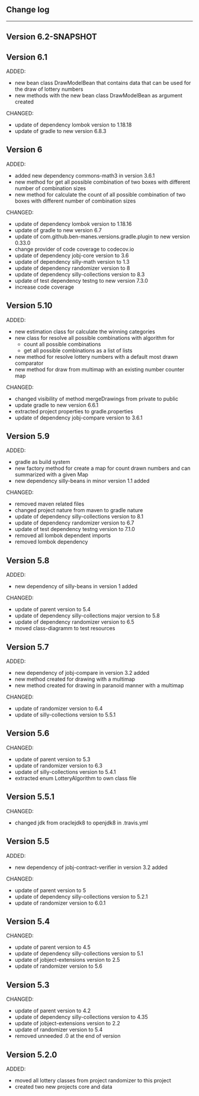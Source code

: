 ## Change log
----------------------

Version 6.2-SNAPSHOT
-------------

Version 6.1
-------------

ADDED:

- new bean class DrawModelBean that contains data that can be used for the draw of lottery numbers
- new methods with the new bean class DrawModelBean as argument created

CHANGED:

- update of dependency lombok version to 1.18.18
- update of gradle to new version 6.8.3

Version 6
-------------

ADDED:

- added new dependency commons-math3 in version 3.6.1
- new method for get all possible combination of two boxes with different number of combination
  sizes
- new method for calculate the count of all possible combination of two boxes with different number
  of combination sizes

CHANGED:

- update of dependency lombok version to 1.18.16
- update of gradle to new version 6.7
- update of com.github.ben-manes.versions.gradle.plugin to new version 0.33.0
- change provider of code coverage to codecov.io
- update of dependency jobj-core version to 3.6
- update of dependency silly-math version to 1.3
- update of dependency randomizer version to 8
- update of dependency silly-collections version to 8.3
- update of test dependency testng to new version 7.3.0
- increase code coverage

Version 5.10
-------------

ADDED:

- new estimation class for calculate the winning categories
- new class for resolve all possible combinations with algorithm for
    - count all possible combinations
    - get all possible combinations as a list of lists
- new method for resolve lottery numbers with a default most drawn comparator
- new method for draw from multimap with an existing number counter map

CHANGED:

- changed visibility of method mergeDrawings from private to public
- update gradle to new version 6.6.1
- extracted project properties to gradle.properties
- update of dependency jobj-compare version to 3.6.1

Version 5.9
-------------

ADDED:

- gradle as build system
- new factory method for create a map for count drawn numbers and can summarized with a given Map
- new dependency silly-beans in minor version 1.1 added

CHANGED:

- removed maven related files
- changed project nature from maven to gradle nature
- update of dependency silly-collections version to 8.1
- update of dependency randomizer version to 6.7
- update of test dependency testng version to 7.1.0
- removed all lombok dependent imports
- removed lombok dependency

Version 5.8
-------------

ADDED:

- new dependency of silly-beans in version 1 added

CHANGED:

- update of parent version to 5.4
- update of dependency silly-collections major version to 5.8
- update of dependency randomizer version to 6.5
- moved class-diagramm to test resources

Version 5.7
-------------

ADDED:

- new dependency of jobj-compare in version 3.2 added
- new method created for drawing with a multimap
- new method created for drawing in paranoid manner with a multimap

CHANGED:

- update of randomizer version to 6.4
- update of silly-collections version to 5.5.1

Version 5.6
-------------

CHANGED:

- update of parent version to 5.3
- update of randomizer version to 6.3
- update of silly-collections version to 5.4.1
- extracted enum LotteryAlgorithm to own class file

Version 5.5.1
-------------

CHANGED:

- changed jdk from oraclejdk8 to openjdk8 in .travis.yml

Version 5.5
-------------

ADDED:

- new dependency of jobj-contract-verifier in version 3.2 added

CHANGED:

- update of parent version to 5
- update of dependency silly-collections version to 5.2.1
- update of randomizer version to 6.0.1

Version 5.4
-------------

CHANGED:

- update of parent version to 4.5
- update of dependency silly-collections version to 5.1
- update of jobject-extensions version to 2.5
- update of randomizer version to 5.6

Version 5.3
-------------

CHANGED:

- update of parent version to 4.2
- update of dependency silly-collections version to 4.35
- update of jobject-extensions version to 2.2
- update of randomizer version to 5.4
- removed unneeded .0 at the end of version

Version 5.2.0
-------------

ADDED:

- moved all lottery classes from project randomizer to this project
- created two new projects core and data
